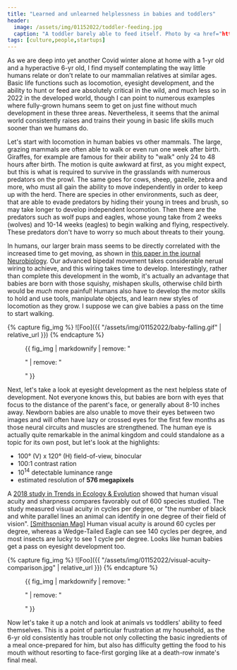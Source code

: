 ```yaml
---
title: "Learned and unlearned helplessness in babies and toddlers"
header:
  image: /assets/img/01152022/toddler-feeding.jpg
  caption: "A toddler barely able to feed itself. Photo by <a href="https://unsplash.com/@ross_sokolovski?utm_source=unsplash&utm_medium=referral&utm_content=creditCopyText">Ross Sokolovski</a> on <a href="https://unsplash.com/s/photos/toddler-eating?utm_source=unsplash&utm_medium=referral&utm_content=creditCopyText">Unsplash</a>"
tags: [culture,people,startups]
---
```

As we are deep into yet another Covid winter alone at home with a 1-yr old and a hyperactive 6-yr old, I find myself contemplating the way little humans relate or don't relate to our mammalian relatives at similar ages. Basic life functions such as locomotion, eyesight development, and the ability to hunt or feed are absolutely critical in the wild, and much less so in 2022 in the developed world, though I can point to numerous examples where fully-grown humans seem to get on just fine without much development in these three areas. Nevertheless, it seems that the animal world consistently raises and trains their young in basic life skills much sooner than we humans do. 

Let's start with locomotion in human babies vs other mammals. The large, grazing mammals are often able to walk or even run one week after birth. Giraffes, for example are famous for their ability to "walk" only 24 to 48 hours after birth. The motion is quite awkward at first, as you might expect, but this is what is required to survive in the grasslands with numerous predators on the prowl. The same goes for cows, sheep, gazelle, zebra and more, who must all gain the ability to move independently in order to keep up with the herd. There are species in other environments, such as deer, that are able to evade predators by hiding their young in trees and brush, so may take longer to develop independent locomotion. Then there are the predators such as wolf pups and eagles, whose young take from 2 weeks (wolves) and 10-14 weeks (eagles) to begin walking and flying, respectively. These predators don't have to worry so much about threats to their young. 

In humans, our larger brain mass seems to be directly correlated with the increased time to get moving, as shown in [this paper in the journal Neurobiology](https://www.sciencedirect.com/science/article/pii/S0959438812000505). Our advanced bipedal movement takes considerable nerual wiring to achieve, and this wiring takes time to develop. Interestingly, rather than complete this development in the womb, it's actually an advantage that babies are born with those squishy, mishapen skulls, otherwise child birth would be *much* more painful! Humans also have to develop the motor skills to hold and use tools, manipulate objects, and learn new styles of locomotion as they grow. I suppose we can give babies a pass on the time to start walking. 

{% capture fig_img %}
![Foo]({{ "/assets/img/01152022/baby-falling.gif" | relative_url }})
{% endcapture %}

<figure>
  {{ fig_img | markdownify | remove: "<p>" | remove: "</p>" }}
  <figcaption></figcaption>
</figure>

Next, let's take a look at eyesight development as the next helpless state of development. Not everyone knows this, but babies are born with eyes that focus to the distance of the parent's face, or generally about 8-10 inches away. Newborn babies are also unable to move their eyes between two images and will often have lazy or crossed eyes for the first few months as those neural circuits and muscles are strengthened. The human eye is actually quite remarkable in the animal kingdom and could standalone as a topic for its own post, but let's look at the highlights:
- 100° (V) x 120° (H) field-of-view, binocular
- 100:1 contrast ration
- 10<sup>14</sup> detectable luminance range
- estimated resolution of **576 megapixels**

A [2018 study in Trends in Ecology & Evolution](https://www.cell.com/trends/ecology-evolution/abstract/S0169-5347(18)30052-1) showed that human visual acuity and sharpness compares favorably out of 600 species studied. The study measured visual acuity in cycles per degree, or "the number of black and white parallel lines an animal can identify in one degree of their field of vision". [[Smithsonian Mag]](https://www.smithsonianmag.com/smart-news/humans-see-world-100-times-more-detail-mice-fruit-flies-180969240/) Human visual acuity is around 60 cycles per degree, whereas a Wedge-Tailed Eagle can see 140 cycles per degree, and most insects are lucky to see 1 cycle per degree. Looks like human babies get a pass on eyesight development too.

{% capture fig_img %}
![Foo]({{ "/assets/img/01152022/visual-acuity-comparison.jpg" | relative_url }})
{% endcapture %}

<figure>
  {{ fig_img | markdownify | remove: "<p>" | remove: "</p>" }}
  <figcaption></figcaption>
</figure>

Now let's take it up a notch and look at animals vs toddlers' ability to feed themselves. This is a point of particular frustration at my household, as the 6-yr old consistently has trouble not only collecting the basic ingredients of a meal once-prepared for him, but also has difficulty getting the food to his mouth without resorting to face-first gorging like at a death-row inmate's final meal. 


